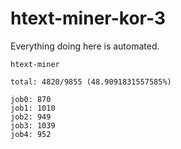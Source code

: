 # htext-miner-kor-3

Everything doing here is automated.

```
htext-miner

total: 4820/9855 (48.9091831557585%)

job0: 870
job1: 1010
job2: 949
job3: 1039
job4: 952
```